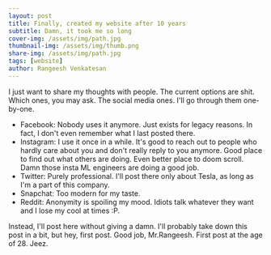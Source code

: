 ```yaml
---
layout: post
title: Finally, created my website after 10 years
subtitle: Damn, it took me so long
cover-img: /assets/img/path.jpg
thumbnail-img: /assets/img/thumb.png
share-img: /assets/img/path.jpg
tags: [website]
author: Rangeesh Venkatesan
---
```


I just want to share my thoughts with people. The current options are shit. Which ones, you may ask. The social media ones. I'll go through them one-by-one.
- Facebook: Nobody uses it anymore. Just exists for legacy reasons. In fact, I don't even remember what I last posted there. 
- Instagram: I use it once in a while. It's good to reach out to people who hardly care about you and don't really reply to you anymore. Good place to find out what others are doing. Even better place to doom scroll. Damn those insta ML engineers are doing a good job.
- Twitter: Purely professional. I'll post there only about Tesla, as long as I'm a part of this company. 
- Snapchat: Too modern for my taste.
- Reddit: Anonymity is spoiling my mood. Idiots talk whatever they want and I lose my cool at times :P. 

Instead, I'll post here without giving a damn. I'll probably take down this post in a bit, but hey, first post. Good job, Mr.Rangeesh. First post at the age of 28. Jeez.